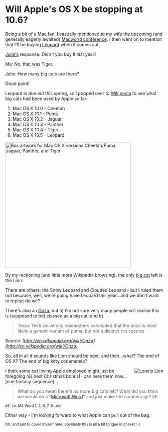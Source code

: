 # Will Apple's OS X be stopping at 10.6?

Being a bit of a Mac fan, I casually mentioned to my wife the upcoming (and generally eagerly awaited) [Macworld conference](http://www.macworldexpo.com/live/20/events/20SFO07A/keynotes).  I then went on to mention that I'll be buying [Leopard](http://www.apple.com/macosx/leopard/index.html) when it comes out.

[Julie's](http://flickr.com/photos/remysharp/267986595/) response: Didn't you buy it last year?

Me: No, that was Tiger.

Julie: How many big cats are there?

Good point!


<!--more-->

Leopard is due out this spring, so I popped over to [Wikipedia](http://wikipedia.com) to see what big cats had been used by Apple so far:

1. Mac OS X 10.0 - Cheetah
2. Mac OS X 10.1 - Puma
3. Mac OS X 10.2 - Jaguar
4. Mac OS X 10.3 - Panther
5. Mac OS X 10.4 - Tiger
6. Mac OS X 10.5 - Leopard

[<img width="400" src="http://remysharp.com/wp-content/uploads/2007/01/OSXBoxes.png" alt="Box artwork for Mac OS X versions Cheetah/Puma, Jaguar, Panther, and Tiger" title="Box artwork for Mac OS X versions Cheetah/Puma, Jaguar, Panther, and Tiger" />](http://en.wikipedia.org/wiki/Osx)

By my reckoning (and little more Wikipedia browsing), the only [big cat](http://en.wikipedia.org/wiki/Big_cat) left is the Lion.

There are others: the Snow Leopard and Clouded Leopard - but I ruled them out because, well, we're going have Leopard this year...and we don't want to repeat do we?

There's also an [Onza](http://en.wikipedia.org/wiki/Onza), but a) I'm not sure very many people will realise this is (supposed to be) classed as a big cat, and b) 
> Texas Tech University researchers concluded that the onza is most likely a genetic variant of puma, but not a distinct cat species

*Source: [http://en.wikipedia.org/wiki/Onza](http://en.wikipedia.org/wiki/Onza)*

So, all in all it sounds like Lion should be next, and then...what?  The end of OS X?  The end of big kitty codenames?  

<img src="http://remysharp.com/wp-content/uploads/2007/01/lion.jpg" alt="Lonely Lion" title="Lonely Lion" style="float: right; padding: 0 0 10px 10px; border: 0;" />I think some cat loving Apple employee might just be foregoing his next Christmas bonus!  I can here them now...[cue fantasy sequence]...

> What do you mean there's no more big cats left?  What did you think we would do a "[Microsoft Word](http://en.wikipedia.org/wiki/Ms_word#Versions)" and just make the numbers up? â€ 

<small>â€  i.e. MS Word 1, 2, 6, 7, 8...etc.</small>

Either way - I'm looking forward to what Apple can pull out of the bag.

<small>Oh, and just to cover myself here, obviously this is all a bit tongue in cheek! :-)</small>
